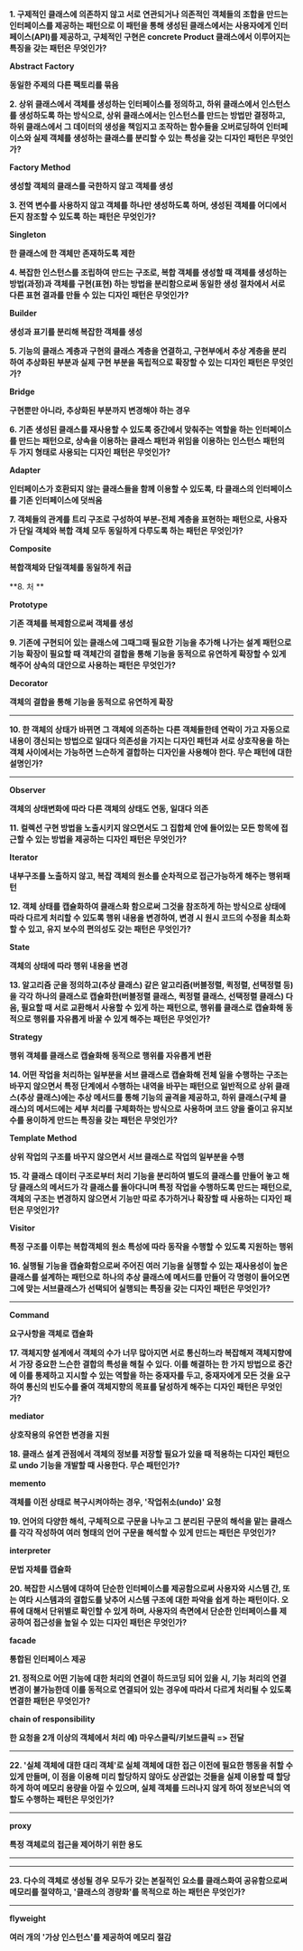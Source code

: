 **1. 구제적인 클래스에 의존하지 않고 서로 연관되거나 의존적인 객체들의 조합을 만드는 인터페이스를 제공하는 패턴으로 이 패턴을 통해 생성된 클래스에서는 사용자에게 인터페이스(API)를 제공하고, 구체적인 구현은 concrete Product 클래스에서 이루어지는 특징을 갖는 패턴은 무엇인가?** 



**Abstract Factory** 

**동일한 주제의 다른 팩토리를 묶음**



**2. 상위 클래스에서 객체를 생성하는 인터페이스를 정의하고, 하위 클래스에서 인스턴스를 생성하도록 하는 방식으로, 상위 클래스에서는 인스턴스를 만드는 방법만 결정하고, 하위 클래스에서 그 데이터의 생성을 책임지고 조작하는 함수들을 오버로딩하여 인터페이스와 실제 객체를 생성하는 클래스를 분리할 수 있는 특성을 갖는 디자인 패턴은 무엇인가?**



**Factory Method**

**생성할 객체의 클래스를 국한하지 않고 객체를 생성**



**3. 전역 변수를 사용하지 않고 객체를 하나만 생성하도록 하며, 생성된 객체를 어디에서든지 참조할 수 있도록 하는 패턴은 무엇인가?**



**Singleton**

**한 클래스에 한 객체만 존재하도록 제한**



**4. 복잡한 인스턴스를 조립하여 만드는 구조로, 복합 객체를 생성할 때 객체를 생성하는 방법(과정)과 객체를 구현(표현) 하는 방법을 분리함으로써 동일한 생성 절차에서 서로 다른 표현 결과를 만들 수 있는 디자인 패턴은 무엇인가?**



**Builder**

**생성과 표기를 분리해 복잡한 객체를 생성**



**5. 기능의 클래스 계층과 구현의 클래스 계층을 연결하고, 구현부에서 추상 계층을 분리하여 추상화된 부분과 실제 구현 부분을 독립적으로 확장할 수 있는 디자인 패턴은 무엇인가?**



**Bridge**

**구현뿐만 아니라, 추상화된 부분까지 변경해야 하는 경우**



**6. 기존 생성된 클래스를 재사용할 수 있도록 중간에서 맞춰주는 역할을 하는 인터페이스를 만드는 패턴으로, 상속을 이용하는 클래스 패턴과 위임을 이용하는 인스턴스 패턴의 두 가지 형태로 사용되는 디자인 패턴은 무엇인가?**



**Adapter**

**인터페이스가 호환되지 않는 클래스들을 함께 이용할 수 있도록, 타 클래스의 인터페이스를 기존 인터페이스에 덧씌움**



**7. 객체들의 관계를 트리 구조로 구성하여 부분-전체 계층을 표현하는 패턴으로, 사용자가 단일 객체와 복합 객체 모두 동일하게 다루도록 하는 패턴은 무엇인가?**



**Composite**

**복합객체와 단일객체를 동일하게 취급**



**8. 처 **



**Prototype**

**기존 객체를 복제함으로써 객체를 생성**



**9. 기존에 구현되어 있는 클래스에 그때그때 필요한 기능을 추가해 나가는 설계 패턴으로 기능 확장이 필요할 때 객체간의 결합을 통해 기능을 동적으로 유연하게 확장할 수 있게 해주어 상속의 대안으로 사용하는 패턴은 무엇인가?**



**Decorator**

**객체의 결합을 통해 기능을 동적으로 유연하게 확장**

****

**10. 한 객체의 상태가 바뀌면 그 객체에 의존하는 다른 객체들한테 연락이 가고 자동으로 내용이 갱신되는 방법으로 일대다 의존성을 가지는 디자인 패턴과 서로 상호작용을 하는 객체 사이에서는 가능하면 느슨하게 결합하는 디자인을 사용해야 한다. 무슨 패턴에 대한 설명인가?**

****

**Observer**

**객체의 상태변화에 따라 다른 객체의 상태도 연동, 일대다 의존**



**11. 컬렉션 구현 방법을 노출시키지 않으면서도 그 집합체 안에 들어있는 모든 항목에 접근할 수 있는 방법을 제공하는 디자인 패턴은 무엇인가?**



**Iterator**

**내부구조를 노출하지 않고, 복잡 객체의 원소를 순차적으로 접근가능하게 해주는 행위패턴**



**12. 객체 상태를 캡슐화하여 클래스화 함으로써 그것을 참조하게 하는 방식으로 상태에 따라 다르게 처리할 수 있도록 행위 내용을 변경하여, 변경 시 원시 코드의 수정을 최소화할 수 있고, 유지 보수의 편의성도 갖는 패턴은 무엇인가?**



**State**

**객체의 상태에 따라 행위 내용을 변경**



**13. 알고리즘 군을 정의하고(추상 클래스) 같은 알고리즘(버블정렬, 퀵정렬, 선택정렬 등)을 각각 하나의 클래스로 캡슐화한(버블정렬 클래스, 퀵정렬 클래스, 선택정렬 클래스) 다음, 필요할 때 서로 교환해서 사용할 수 있게 하는 패턴으로, 행위를 클래스로 캡슐화해 동적으로 행위를 자유롭게 바꿀 수 있게 해주는 패턴은 무엇인가?** 



**Strategy**

**행위 객체를 클래스로 캡슐화해 동적으로 행위를 자유롭게 변환**



**14. 어떤 작업을 처리하는 일부분을 서브 클래스로 캡슐화해 전체 일을 수행하는 구조는 바꾸지 않으면서 특정 단계에서 수행하는 내역을 바꾸는 패턴으로 일반적으로 상위 클래스(추상 클래스)에는 추상 메서드를 통해 기능의 골격을 제공하고, 하위 클래스(구체 클래스)의 메서드에는 세부 처리를 구체화하는 방식으로 사용하며 코드 양을 줄이고 유지보수를 용이하게 만드는 특징을 갖는 패턴은 무엇인가?**



**Template Method**

**상위 작업의 구조를 바꾸지 않으면서 서브 클래스로 작업의 일부분을 수행**



**15. 각 클래스 데이터 구조로부터 처리 기능을 분리하여 별도의 클래스를 만들어 놓고 해당 클래스의 메서드가 각 클래스를 돌아다니며 특정 작업을 수행하도록 만드는 패턴으로, 객체의 구조는 변경하지 않으면서 기능만 따로 추가하거나 확장할 때 사용하는 디자인 패턴은 무엇인가?**



**Visitor**

**특정 구조를 이루는 복합객체의 원소 특성에 따라 동작을 수행할 수 있도록 지원하는 행위**



**16. 실행될 기능을 캡슐화함으로써 주어진 여러 기능을 실행할 수 있는 재사용성이 높은 클래스를 설계하는 패턴으로 하나의 추상 클래스에 메서드를 만들어 각 명령이 들어오면 그에 맞는 서브클래스가 선택되어 실행되는 특징을 갖는 디자인 패턴은 무엇인가?**

****

**Command**

**요구사항을 객체로 캡슐화**



**17. 객체지향 설계에서 객체의 수가 너무 많아지면 서로 통신하느라 복잡해져 객체지향에서 가장 중요한 느슨한 결합의 특성을 해칠 수 있다. 이를 해결하는 한 가지 방법으로 중간에 이를 통제하고 지시할 수 있는 역할을 하는 중재자를 두고, 중재자에게 모든 것을 요구하여 통신의 빈도수를 줄여 객체지향의 목표를 달성하게 해주는 디자인 패턴은 무엇인가?**



**mediator**

**상호작용의 유연한 변경을 지원**



**18. 클래스 설계 관점에서 객체의 정보를 저장할 필요가 있을 때 적용하는 디자인 패턴으로 undo 기능을 개발할 때 사용한다. 무슨 패턴인가?**



**memento**

**객체를 이전 상태로 복구시켜야하는 경우, '작업취소(undo)' 요청**



**19. 언어의 다양한 해석, 구체적으로 구문을 나누고 그 분리된 구문의 해석을 맡는 클래스를 각각 작성하여 여러 형태의 언어 구문을 해석할 수 있게 만드는 패턴은 무엇인가?**



**interpreter**

**문법 자체를 캡슐화**



**20. 복잡한 시스템에 대하여 단순한 인터페이스를 제공함으로써 사용자와 시스템 간, 또는 여타 시스템과의 결합도를 낮추어 시스템 구조에 대한 파악을 쉽게 하는 패턴이다. 오류에 대해서 단위별로 확인할 수 있게 하며, 사용자의 측면에서 단순한 인터페이스를 제공하여 접근성을 높일 수 있는 디자인 패턴은 무엇인가?**



**facade**

**통합된 인터페이스 제공**



**21. 정적으로 어떤 기능에 대한 처리의 연결이 하드코딩 되어 있을 시, 기능 처리의 연결 변경이 불가능한데 이를 동적으로 연결되어 있는 경우에 따라서 다르게 처리될 수 있도록 연결한 패턴은 무엇인가?**



**chain of responsibility**

**한 요청을 2개 이상의 객체에서 처리 예) 마우스클릭/키보드클릭 => 전달**

****

**22. '실체 객체에 대한 대리 객체'로 실체 객체에 대한 접근 이전에 필요한 행동을 취할 수 있게 만들며, 이 점을 이용해 미리 할당하지 않아도 상관없는 것들을  실제 이용할 때 할당하게 하여 메모리 용량을 아낄 수 있으며, 실체 객체를 드러나지 않게 하여 정보은닉의 역할도 수행하는 패턴은 무엇인가?**

****

**proxy**

**특정 객체로의 접근을 제어하기 위한 용도**

****

****

**23. 다수의 객체로 생성될 경우 모두가 갖는 본질적인 요소를 클래스화여 공유함으로써 메모리를 절약하고, '클래스의 경량화'를 목적으로 하는 패턴은 무엇인가?**

****

**flyweight**

**여러 개의 '가상 인스턴스'를 제공하여 메모리 절감**

